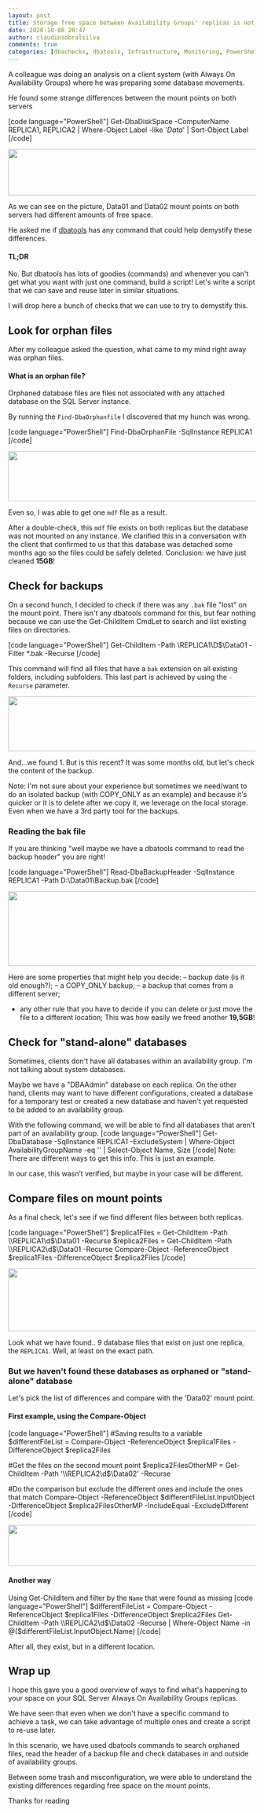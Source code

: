```yaml
---
layout: post
title: Storage free space between Availability Groups' replicas is not similar? Check where the differences are.
date: 2020-10-08 20:47
author: claudiosobralsilva
comments: true
categories: [dbachecks, dbatools, Infrastructure, Monitoring, PowerShell, SQLServer, syndicated]
---
```

A colleague was doing an analysis on a client system (with Always On Availability Groups) where he was preparing some database movements.

He found some strange differences between the mount points on both servers

[code language="PowerShell"]
Get-DbaDiskSpace -ComputerName REPLICA1, REPLICA2 | Where-Object Label -like '*Data*' | Sort-Object Label
[/code]

<img src="https://claudioessilvaeu.files.wordpress.com/2020/10/get-dbadiskspace_order-1.png?w=656" alt="" width="656" height="94" class="aligncenter size-large wp-image-2481" />

As we can see on the picture, Data01 and Data02 mount points on both servers had different amounts of free space.

He asked me if <a href="https://dbatools.io">dbatools</a> has any command that could help demystify these differences.

<h4>TL;DR</h4>

No. But dbatools has lots of goodies (commands) and whenever you can't get what you want with just one command, build a script! 
Let's write a script that we can save and reuse later in similar situations.

I will drop here a bunch of checks that we can use to try to demystify this.

<h2>Look for orphan files</h2>

After my colleague asked the question, what came to my mind right away was orphan files.

<h4>What is an orphan file?</h4>

Orphaned database files are files not associated with any attached database on the SQL Server instance.

By running the <code>Find-DbaOrphanfile</code> I discovered that my hunch was wrong.

[code language="PowerShell"]
Find-DbaOrphanFile -SqlInstance REPLICA1
[/code]

<img src="https://claudioessilvaeu.files.wordpress.com/2020/10/find-dbaorphanedfile.png" alt="" width="571" height="102" class="aligncenter size-full wp-image-2479" />

Even so, I was able to get one <code>mdf</code> file as a result.

After a double-check, this <code>mdf</code> file exists on both replicas but the database was not mounted on any instance. We clarified this in a conversation with the client that confirmed to us that this database was detached some months ago so the files could be safely deleted. Conclusion: we have just cleaned <strong>15GB</strong>!

<h2>Check for backups</h2>

On a second hunch, I decided to check if there was any <code>.bak</code> file "lost" on the mount point. There isn't any dbatools command for this, but fear nothing because we can use the Get-ChildItem CmdLet to search and list existing files on directories.

[code language="PowerShell"]
Get-ChildItem -Path \\REPLICA1\D$\Data01 -Filter *.bak -Recurse
[/code]

This command will find all files that have a <code>bak</code> extension on all existing folders, including subfolders. This last part is achieved by using the <code>-Recurse</code> parameter.

<img src="https://claudioessilvaeu.files.wordpress.com/2020/10/check_backupfiles-2.png?w=656" alt="" width="656" height="112" class="aligncenter size-large wp-image-2494" />

And...we found 1. But is this recent? It was some months old, but let's check the content of the backup.

Note: I'm not sure about your experience but sometimes we need/want to do an isolated backup (with COPY_ONLY as an example) and because it's quicker or it is to delete after we copy it, we leverage on the local storage. Even when we have a 3rd party tool for the backups.

<h3>Reading the bak file</h3>

If you are thinking "well maybe we have a dbatools command to read the backup header" you are right!

[code language="PowerShell"]
Read-DbaBackupHeader -SqlInstance REPLICA1 -Path D:\Data01\Backup.bak
[/code]

<img src="https://claudioessilvaeu.files.wordpress.com/2020/10/read-dbabackupheader-1.png?w=656" alt="" width="656" height="152" class="aligncenter size-large wp-image-2495" />

Here are some properties that might help you decide:
– backup date (is it old enough?);
– a COPY_ONLY backup;
– a backup that comes from a different server;
- any other rule that you have to decide if you can delete or just move the file to a different location;
This was how easily we freed another <strong>19,5GB</strong>!

<h2>Check for "stand-alone" databases</h2>

Sometimes, clients don't have all databases within an availability group. I'm not talking about system databases.

Maybe we have a "DBAAdmin" database on each replica. On the other hand, clients may want to have different configurations, created a database for a temporary test or created a new database and haven't yet requested to be added to an availability group.

With the following command, we will be able to find all databases that aren't part of an availability group. 
[code language="PowerShell"]
Get-DbaDatabase -SqlInstance REPLICA1 -ExcludeSystem | Where-Object AvailabilityGroupName -eq '' | Select-Object Name, Size
[/code]
Note: There are different ways to get this info. This is just an example.

In our case, this wasn’t verified, but maybe in your case will be different.

<h2>Compare files on mount points</h2>

As a final check, let's see if we find different files between both replicas.

[code language="PowerShell"]
$replica1Files = Get-ChildItem -Path \\REPLICA1\d$\Data01 -Recurse
$replica2Files = Get-ChildItem -Path \\REPLICA2\d$\Data01 -Recurse
Compare-Object -ReferenceObject $replica1Files -DifferenceObject $replica2Files
[/code]

<img src="https://claudioessilvaeu.files.wordpress.com/2020/10/compare-object_samemp.png?w=656" alt="" width="656" height="128" class="aligncenter size-large wp-image-2498" />

Look what we have found.. 9 database files that exist on just one replica, the <code>REPLICA1</code>. Well, at least on the exact path.

<h3>But we haven't found these databases as orphaned or "stand-alone" database</h3>

Let's pick the list of differences and compare with the 'Data02' mount point.

<h4>First example, using the Compare-Object</h4>

[code language="PowerShell"]
#Saving results to a variable
$differentFileList = Compare-Object -ReferenceObject $replica1Files -DifferenceObject $replica2Files

#Get the files on the second mount point
$replica2FilesOtherMP = Get-ChildItem -Path '\\REPLICA2\d$\Data02\' -Recurse

#Do the comparison but exclude the different ones and include the ones that match
Compare-Object -ReferenceObject $differentFileList.InputObject -DifferenceObject $replica2FilesOtherMP -IncludeEqual -ExcludeDifferent
[/code]

<img src="https://claudioessilvaeu.files.wordpress.com/2020/10/compare-object_differentmp.png?w=656" alt="" width="656" height="84" class="aligncenter size-large wp-image-2499" />

<h4>Another way</h4>

Using Get-ChildItem and filter by the <code>Name</code> that were found as missing
[code language="PowerShell"]
$differentFileList = Compare-Object -ReferenceObject $replica1Files -DifferenceObject $replica2Files
Get-ChildItem -Path \\REPLICA2\d$\Data02 -Recurse | Where-Object Name -in @($differentFileList.InputObject.Name)
[/code]

After all, they exist, but in a different location.

<h2>Wrap up</h2>

I hope this gave you a good overview of ways to find what's happening to your space on your SQL Server Always On Availability Groups replicas.

We have seen that even when we don't have a specific command to achieve a task, we can take advantage of multiple ones and create a script to re-use later.

In this scenario, we have used dbatools commands to search orphaned files, read the header of a backup file and check databases in and outside of availability groups.

Between some trash and misconfiguration, we were able to understand the existing differences regarding free space on the mount points.

Thanks for reading
